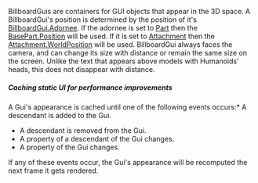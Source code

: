 BillboardGuis are containers for GUI objects that appear in the 3D space. A BillboardGui's position is determined by the position of it's [BillboardGui.Adornee](https://developer.roblox.com/en-us/api-reference/property/BillboardGui/Adornee). If the adornee is set to [Part](https://developer.roblox.com/en-us/api-reference/class/Part) then the [BasePart.Position](https://developer.roblox.com/en-us/api-reference/property/BasePart/Position) will be used. If it is set to [Attachment](https://developer.roblox.com/en-us/api-reference/class/Attachment) then the [Attachment.WorldPosition](https://developer.roblox.com/en-us/api-reference/property/Attachment/WorldPosition) will be used. BillboardGui always faces the camera, and can change its size with distance or remain the same size on the screen. Unlike the text that appears above models with Humanoids' heads, this does not disappear with distance.

##### Caching static UI for performance improvements

A Gui's appearance is cached until one of the following events occurs:*   A descendant is added to the Gui.
*   A descendant is removed from the Gui.
*   A property of a descendant of the Gui changes.
*   A property of the Gui changes.

If any of these events occur, the Gui's appearance will be recomputed the next frame it gets rendered.